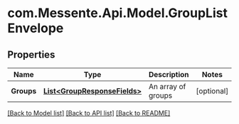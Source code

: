 # com.Messente.Api.Model.GroupListEnvelope
## Properties

Name | Type | Description | Notes
------------ | ------------- | ------------- | -------------
**Groups** | [**List&lt;GroupResponseFields&gt;**](GroupResponseFields.md) | An array of groups | [optional] 

[[Back to Model list]](../README.md#documentation-for-models) [[Back to API list]](../README.md#documentation-for-api-endpoints) [[Back to README]](../README.md)

